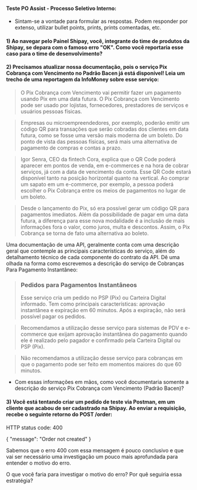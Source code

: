 #### Teste PO Assist - Processo Seletivo Interno:

- Sintam-se a vontade para formular as respostas. Podem responder por extenso, utilizar bullet points, prints, prints comentadas, etc.



#### 1) Ao navegar pelo Painel Shipay, você, integrante do time de produtos da Shipay, se depara com o famoso erro "OK". Como você reportaria esse caso para o time de desenvolvimento?



#### 2) Precisamos atualizar nossa documentação, pois o serviço Pix Cobrança com Vencimento no Padrão Bacen já está disponível! Leia um trecho de uma reportagem da InfoMoney sobre esse serviço:


>O Pix Cobrança com Vencimento vai permitir fazer um pagamento usando Pix em uma data futura. O Pix Cobrança com Vencimento pode ser usado por lojistas, fornecedores, prestadores de serviços e usuários pessoas físicas.

>Empresas ou microempreendedores, por exemplo, poderão emitir um código QR para transações que serão cobradas dos clientes em data futura, como se fosse uma versão mais moderna de um boleto. Do ponto de vista das pessoas físicas, será mais uma alternativa de pagamento de compras e contas a prazo.

>Igor Senra, CEO da fintech Cora, explica que o QR Code poderá aparecer em pontos de venda, em e-commerces e na hora de cobrar serviços, já com a data de vencimento da conta. Esse QR Code estará disponível tanto na posição horizontal quanto na vertical. Ao comprar um sapato em um e-commerce, por exemplo, a pessoa poderá escolher o Pix Cobrança entre os meios de pagamentos no lugar de um boleto.

>Desde o lançamento do Pix, só era possível gerar um código QR para pagamentos imediatos. Além da possibilidade de pagar em uma data futura, a diferença para esse nova modalidade é a inclusão de mais informações fora o valor, como juros, multa e descontos. Assim, o Pix Cobrança se torna de fato uma alternativa ao boleto.

Uma documentação de uma API, geralmente conta com uma descrição geral que contemple as principais características do serviço, além do detalhamento técnico de cada componente do contrato da API. Dê uma olhada na forma como escrevemos a descrição do serviço de Cobranças Para Pagamento Instantâneo:

> ### Pedidos para Pagamentos Instantâneos
> Esse serviço cria um pedido no PSP (Pix) ou Carteira Digital informado. Tem como principais características: aprovação instantânea e expiração em 60 minutos.
> Após a expiração, não será possível pagar os pedidos.

> Recomendamos a utilização desse serviço para sistemas de PDV e e-commerce que exijam aprovação instantânea do pagamento quando ele é realizado pelo pagador e confirmado pela Carteira Digital ou PSP (Pix).

> Não recomendamos a utilização desse serviço para cobranças em que o pagamento pode ser feito em momentos maiores do que 60 minutos.


- Com essas informações em mãos, como você documentaria somente a descrição do serviço Pix Cobrança com Vencimento (Padrão Bacen)?




#### 3) Você está tentando criar um pedido de teste via Postman, em um cliente que acabou de ser cadastrado na Shipay. Ao enviar a requisição, recebe o seguinte retorno do POST /order: 

HTTP status code: 400 

{
    "message": "Order not created"
}

Sabemos que o erro 400 com essa mensagem é pouco conclusivo e que vai ser necessário uma investigação um pouco mais aprofundada para entender o motivo do erro. 

O que você faria para investigar o motivo do erro? Por quê seguiria essa estratégia?
